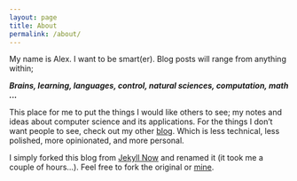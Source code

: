```yaml
---
layout: page
title: About
permalink: /about/
---
```

My name is Alex. I want to be smart(er). Blog posts will range from anything within;

___Brains, learning, languages, control, natural sciences, computation, math ...___

This place for me to put the things I would like others to see; my notes and ideas about computer science and its applications. For the things I don’t want people to see, check out my other [blog](https://act65com.wordpress.com/). Which is less technical, less polished, more opinionated, and more personal.

I simply forked this blog from [Jekyll Now](https://github.com/barryclark/jekyll-now) and renamed it (it took me a couple of hours…). Feel free to fork the original or [mine](https://github.com/act65/act65.github.io).
